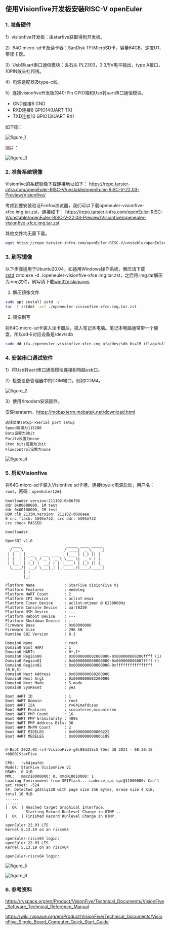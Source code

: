 ## 使用Visionfive开发板安装RISC-V openEuler

### 1. 准备硬件

1）visionfive开发板：由starfive获取得到开发板。

2）64G micro-sd卡及读卡器：SanDisk TF/MicroSD卡，容量64GB，速度U1，带读卡器。

3）Usb转uart串口通信模块：丢石头 PL2303，3.3/5V电平输出，type A接口，10PIN散头杜邦线。

4）电源适配器及type-c线。

5）连接visionfive开发板的40-Pin GPIO端和Usb转uart串口通信模块。

- GND连接6 GND
- RXD连接8 GPIO14(UART TX)
- TXD连接10 GPIO13(UART RX)

如下图：

![figure_1](./images/figure_1.jpg)

照片：

![figure_3](./images/figure_3.jpg)

### 2. 准备系统镜像

Visionfive的系统镜像下载连接地址如下： https://repo.tarsier-infra.com/openEuler-RISC-V/unstable/openEuler-RISC-V-22.03-Preview/Visionfive/

考虑到要安装验证Firefox浏览器，我们可以下载openeuler-visionfive-xfce.img.tar.zst，连接如下： https://repo.tarsier-infra.com/openEuler-RISC-V/unstable/openEuler-RISC-V-22.03-Preview/Visionfive/openeuler-visionfive-xfce.img.tar.zst  

其他文件均无需下载。

```bash
wget https://repo.tarsier-infra.com/openEuler-RISC-V/unstable/openEuler-RISC-V-22.03-Preview/Visionfive/openeuler-visionfive-xfce.img.tar.zst
```

### 3. 刷写镜像

以下步骤适用于Ubuntu20.04，如适用Windows操作系统，解压请下载[zstd](./zstd-v1.4.4-win32.zip)`zstd.exe -d ./openeuler-visionfive-xfce.img.tar.zst，之后将.img.tar解压为.img文件，刷写请下载[win32diskimager](./win32diskimager-1.0.0-install.exe)

1. 解压镜像文件

```bash
sudo apt install zstd -y
tar -I zstdmt -xvf ./openeuler-visionfive-xfce.img.tar.zst
```

2. 镜像刷写

将64G micro-sd卡装入读卡器后，插入笔记本电脑。笔记本电脑通常带一个硬盘，所以sd卡对应设备是/dev/sdb

```bash
sudo dd if=./openeuler-visionfive-xfce.img of=/dev/sdb bs=1M iflag=fullblock oflag=direct conv=fsync status=progress
```

### 4. 安装串口调试软件

1）将Usb转uart串口通信模块连接到电脑usb口。

2）检查设备管理器中的COM端口，例如COM4。

![figure_2](./images/figure_2.png)

3）使用Xmodem安装固件。

安装teraterm，https://mobaxterm.mobatek.net/download.html

    选择菜单setup->Serial port setup
    Speed设置为115200
    Data设置为8bit
    Paritv设置为none
    Stoo bits设置为1bit
    Flowcontrol设置为none

![figure_4](./images/figure_4.png)

### 5. 启动Visionfive

将64G micro-sd卡装入Visionfive sd卡槽，连接tpye-c电源启动，用户名：`root`，密码：`openEuler12#$`

```
bootloader version:211102-0b86f96
ddr 0x00000000, 1M test
ddr 0x00100000, 2M test
DDR clk 2133M,Version: 211102-d086aee                                                                                    0 crc flash: 5595e732, crc ddr: 5595e732
crc check PASSED

bootloader.

OpenSBI v1.0
   ____                    _____ ____ _____
  / __ \                  / ____|  _ \_   _|
 | |  | |_ __   ___ _ __ | (___ | |_) || |
 | |  | | '_ \ / _ \ '_ \ \___ \|  _ < | |
 | |__| | |_) |  __/ | | |____) | |_) || |_
  \____/| .__/ \___|_| |_|_____/|____/_____|
        | |
        |_|

Platform Name             : StarFive VisionFive V1
Platform Features         : medeleg
Platform HART Count       : 2
Platform IPI Device       : aclint-mswi
Platform Timer Device     : aclint-mtimer @ 6250000Hz
Platform Console Device   : uart8250
Platform HSM Device       : ---
Platform Reboot Device    : ---
Platform Shutdown Device  : ---
Firmware Base             : 0x80000000
Firmware Size             : 296 KB
Runtime SBI Version       : 0.3

Domain0 Name              : root
Domain0 Boot HART         : 1
Domain0 HARTs             : 0*,1*
Domain0 Region00          : 0x0000000002000000-0x000000000200ffff (I)
Domain0 Region01          : 0x0000000080000000-0x000000008007ffff ()
Domain0 Region02          : 0x0000000000000000-0xffffffffffffffff (R,W,X)
Domain0 Next Address      : 0x0000000080200000
Domain0 Next Arg1         : 0x0000000082200000
Domain0 Next Mode         : S-mode
Domain0 SysReset          : yes

Boot HART ID              : 1
Boot HART Domain          : root
Boot HART ISA             : rv64imafdcsux
Boot HART Features        : scounteren,mcounteren
Boot HART PMP Count       : 16
Boot HART PMP Granularity : 4096
Boot HART PMP Address Bits: 36
Boot HART MHPM Count      : 2
Boot HART MIDELEG         : 0x0000000000000222
Boot HART MEDELEG         : 0x000000000000b109


U-Boot 2022.01-rc4-VisionFive-g0c08d335c5 (Dec 30 2021 - 08:30:15 +0800)StarFive

CPU:   rv64imafdc
Model: StarFive VisionFive V1
DRAM:  8 GiB
MMC:   mmc@10000000: 0, mmc@10010000: 1
Loading Environment from SPIFlash... cadence_spi spi@11860000: Can't get reset: -524
SF: Detected gd25lq128 with page size 256 Bytes, erase size 4 KiB, total 16 MiB
......
......
[  OK  ] Reached target Graphical Interface.
         Starting Record Runlevel Change in UTMP...
[  OK  ] Finished Record Runlevel Change in UTMP.

openEuler 22.03 LTS
Kernel 5.13.19 on an riscv64

openEuler-riscv64 login:
openEuler 22.03 LTS
Kernel 5.13.19 on an riscv64

openEuler-riscv64 login: 
```

![figure_5](./images/figure_5.jpg)

![figure_6](./images/figure_6.jpg)

### 6. 参考资料

<https://rvspace.org/en/Product/VisionFive/Technical_Documents/VisionFive_Software_Technical_Reference_Manual>

<https://wiki.rvspace.org/en/Product/VisionFive/Technical_Documents/VisionFive_Single_Board_Computer_Quick_Start_Guide>
